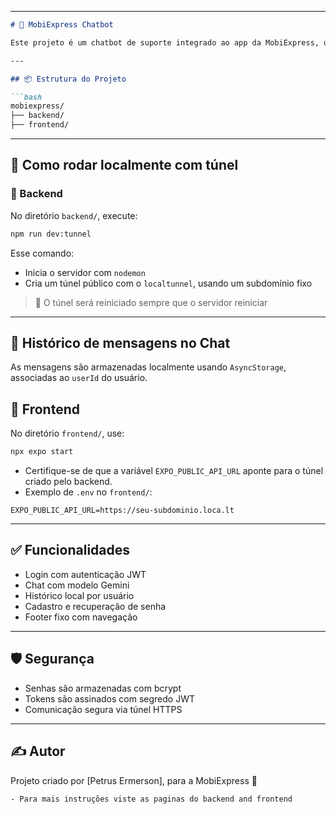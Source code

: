 

---

```markdown
# 🤖 MobiExpress Chatbot

Este projeto é um chatbot de suporte integrado ao app da MobiExpress, utilizando React Native no front-end e um backend Node.js com suporte ao modelo Gemini da Google.

---

## 📦 Estrutura do Projeto

```bash
mobiexpress/
├── backend/
├── frontend/
```

---

## 🚀 Como rodar localmente com túnel

### 🔧 Backend

No diretório `backend/`, execute:

```bash
npm run dev:tunnel
```

Esse comando:

- Inicia o servidor com `nodemon`
- Cria um túnel público com o `localtunnel`, usando um subdomínio fixo

> 🔁 O túnel será reiniciado sempre que o servidor reiniciar

---

## 💬 Histórico de mensagens no Chat

As mensagens são armazenadas localmente usando `AsyncStorage`, associadas ao `userId` do usuário.

## 📱 Frontend

No diretório `frontend/`, use:

```bash
npx expo start
```

- Certifique-se de que a variável `EXPO_PUBLIC_API_URL` aponte para o túnel criado pelo backend.
- Exemplo de `.env` no `frontend/`:

```env
EXPO_PUBLIC_API_URL=https://seu-subdominio.loca.lt
```

---

## ✅ Funcionalidades

- Login com autenticação JWT
- Chat com modelo Gemini
- Histórico local por usuário
- Cadastro e recuperação de senha
- Footer fixo com navegação

---

## 🛡️ Segurança

- Senhas são armazenadas com bcrypt
- Tokens são assinados com segredo JWT
- Comunicação segura via túnel HTTPS

---

## ✍️ Autor

Projeto criado por [Petrus Ermerson], para a MobiExpress 📱
```
- Para mais instruções viste as paginas do backend and frontend
```

